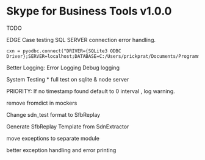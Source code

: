 # Skype for Business Tools v1.0.0


TODO

EDGE Case testing
    SQL SERVER connection error handling.

    cxn = pyodbc.connect("DRIVER={SQLite3 ODBC Driver};SERVER=localhost;DATABASE=C:/Users/prickprat/Documents/Programming/SqliteDatabases/test.db;Trusted_connection=yes")

Better Logging:
    Error Logging
    Debug logging

System Testing
    * full test on sqlite & node server

PRIORITY:
If no timestamp found default to 0 interval , log warning.

remove fromdict in mockers

Change sdn_test format to SfbReplay

Generate SfbReplay Template from SdnExtractor

move exceptions to separate module

better exception handling and error printing